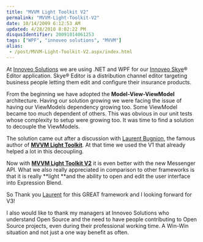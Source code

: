 ```yaml
---
title: "MVVM Light Toolkit V2"
permalink: "MVVM-Light-Toolkit-V2"
date: 10/14/2009 6:12:53 AM
updated: 4/28/2010 8:02:22 PM
disqusIdentifier: 20091014061253
tags: ["WPF", "innoveo solutions", "MVVM"]
alias:
 - /post/MVVM-Light-Toolkit-V2.aspx/index.html
---
```

At [Innoveo Solutions](http://www.innoveo.com/) we are using .NET and WPF for our [Innoveo Skye](http://www.innoveo.com/Products.aspx)® Editor application. Skye® Editor is a distribution channel editor targeting business people letting them edit and configure their insurance products. 

From the beginning we have adopted the **Model-View-ViewModel** architecture. Having our solution growing we were facing the issue of having our ViewModels dependency growing too. Some ViewModel became too much dependent of others. This was obvious in our unit tests whose complexity to setup were growing too. It was time to find a solution to decouple the ViewModels.
<!-- more -->

The solution came out after a discussion with [Laurent Bugnion](http://www.galasoft.ch/intro_en.html), the famous author of [**MVVM Light Toolkit**](http://www.galasoft.ch/mvvm/getstarted/). At that time we used the V1 that already helped a lot in this decoupling.

Now with **[MVVM Light Toolkit V2](http://blog.galasoft.ch/archive/2009/10/03/mvvm-light-toolkit-v2-whatrsquos-new.aspx)** it is even better with the new Messenger API. What we also really appreciated in comparison to other frameworks is that it is really **light **and the ability to open and edit the user interface into Expression Blend.

So Thank you [Laurent](http://www.galasoft.ch/intro_en.html) for this GREAT framework and I looking forward for V3!

I also would like to thank my managers at Innoveo Solutions who understand Open Source and the need to have people contributing to Open Source projects, even during their professional working time. A Win-Win situation and not just a one way benefit as often.
